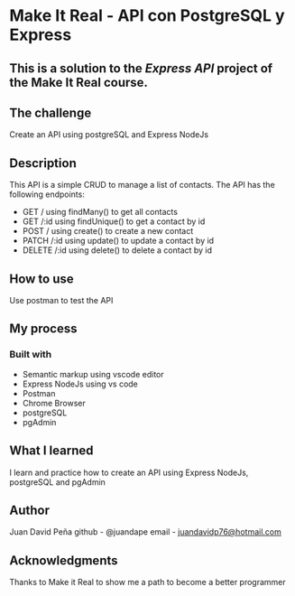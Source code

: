 # Make It Real - API con PostgreSQL y Express
## This is a solution to the *Express API* project of the Make It Real course.

## The challenge
Create an API using postgreSQL and Express NodeJs

## Description
This API is a simple CRUD to manage a list of contacts. The API has the following endpoints:
- GET / using findMany() to get all contacts
- GET /:id using findUnique() to get a contact by id
- POST / using create() to create a new contact
- PATCH /:id using update() to update a contact by id
- DELETE /:id using delete() to delete a contact by id

## How to use
Use postman to test the API
## My process
### Built with
- Semantic markup using vscode editor
- Express NodeJs using vs code
- Postman
- Chrome Browser
- postgreSQL
- pgAdmin

## What I learned
I learn and practice how to create an API using Express NodeJs, postgreSQL and pgAdmin

## Author
Juan David Peña
github - @juandape
email - juandavidp76@hotmail.com

## Acknowledgments
Thanks to Make it Real to show me a path to become a better programmer